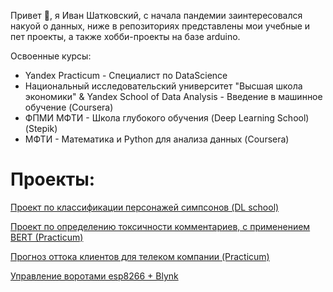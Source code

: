 
Привет 👋, я Иван Шатковский, с начала пандемии заинтересовался накуой о данных, ниже в репозиториях представлены мои учебные и пет проекты, а также хобби-проекты на базе arduino.

Освоенные курсы:
* Yandex Practicum - Специалист по  DataScience
* Национальный исследовательский университет "Высшая школа экономики" & Yandex School of Data Analysis - Введение в машинное обучение (Coursera)
* ФПМИ МФТИ - Школа глубокого обучения (Deep Learning School) (Stepik)
* МФТИ -  Математика и Python для анализа данных (Coursera)

# Проекты: 
[Проект по классификации персонажей симпсонов (DL school)](https://github.com/w00dwind/DL_school/tree/main/20_Simpsons)

[Проект по определению токсичности комментариев, с применением BERT (Practicum)](https://github.com/w00dwind/practicum/tree/main/13_NLP)

[Прогноз оттока клиентов для телеком компании (Practicum)](https://github.com/w00dwind/practicum/tree/main/15_final_project)


[Управление воротами esp8266 + Blynk](https://github.com/w00dwind/slider_gate)



<!--
**w00dwind/w00dwind** is a ✨ _special_ ✨ repository because its `README.md` (this file) appears on your GitHub profile.

Here are some ideas to get you started:

- 🔭 I’m currently working on ...
- 🌱 I’m currently learning ...
- 👯 I’m looking to collaborate on ...
- 🤔 I’m looking for help with ...
- 💬 Ask me about ...
- 📫 How to reach me: ...
- 😄 Pronouns: ...
- ⚡ Fun fact: ...
-->
